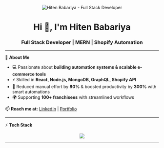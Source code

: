 <p align="center">
  <img src="https://your-banner-image-link-here.png" alt="Hiten Babariya - Full Stack Developer" />
</p>

<h1 align="center">Hi 👋, I'm Hiten Babariya</h1>
<h3 align="center">Full Stack Developer | MERN | Shopify Automation</h3>

---

🌟 **About Me**  
- 💻 Passionate about **building automation systems & scalable e-commerce tools**  
- ⚡ Skilled in **React, Node.js, MongoDB, GraphQL, Shopify API**  
- 🚀 Reduced manual effort by **80%** & boosted productivity by **300%** with smart automations  
- 🌍 Supporting **100+ franchisees** with streamlined workflows  

📫 **Reach me at:** [LinkedIn](#) | [Portfolio](#)

---

⚡ **Tech Stack**  
<p align="center">
  <img src="https://skillicons.dev/icons?i=react,nodejs,mongodb,express,graphql,shopify,typescript,javascript,html,css,bootstrap,git,github,docker,aws" />
</p>

---
